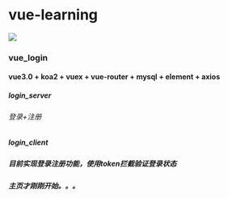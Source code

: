# vue-learning

![](https://img.shields.io/badge/language-vue3.0-brightgreen.svg?style=plastic)

### vue_login

#### vue3.0 + koa2 + vuex + vue-router + mysql + element + axios

##### login_server

###### 登录+注册

##### login_client

##### 目前实现登录注册功能，使用token拦截验证登录状态

##### 主页才刚刚开始。。。
